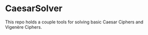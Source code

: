 # CaesarSolver
This repo holds a couple tools for solving basic Caesar Ciphers and Vigenère Ciphers.
